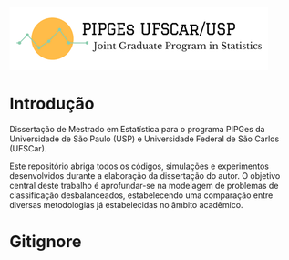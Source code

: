 ![](PIPGes.png)

# Introdução

Dissertação de Mestrado em Estatística para o programa PIPGes da Universidade de São Paulo (USP) e Universidade Federal de São Carlos (UFSCar).

Este repositório abriga todos os códigos, simulações e experimentos desenvolvidos durante a elaboração da dissertação do autor. O objetivo central deste trabalho é aprofundar-se na modelagem de problemas de classificação desbalanceados, estabelecendo uma comparação entre diversas metodologias já estabelecidas no âmbito acadêmico.


# Gitignore